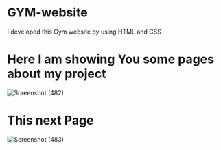 # GYM-website
I developed this Gym website by using HTML and CSS 
# Here I am showing You some pages about my project
![Screenshot (482)](https://user-images.githubusercontent.com/92500563/193795563-3adb4a1a-901c-4ca1-bd93-2d53045348ff.png)


# This next Page
![Screenshot (483)](https://user-images.githubusercontent.com/92500563/193795817-f89c2cf5-403d-4358-a6f6-564b44d27d43.png)
